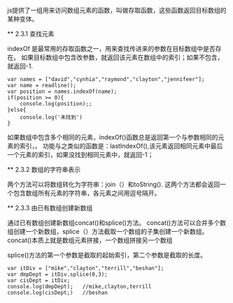 js提供了一组用来访问数组元素的函数，叫做存取函数，这些函数返回目标数组的某种变体。

** 2.3.1 查找元素

indexOf 是最常用的存取函数之一，用来查找传进来的参数在目标数组中是否存在。
如果目标数组中包含改参数，就返回该元素在数组中的索引；如果不包含，就返回-1.
```
var names = ["david","cynhia","raymond","clayton","jennifeer"];
var name = readline();
var position = names.indexOf(name);
if(position >= 0){
    console.log(position);;
}else{
    console.log('未找到')
}
```
如果数组中包含多个相同的元素，indexOf()函数总是返回第一个与参数相同的元素的索引，。
功能与之类似的函数是：lastIndexOf(),该元素返回相同元素中最后一个元素的索引，如果没找到相同元素中，就返回-1；

** 2.3.2 数组的字符串表示

两个方法可以将数组转化为字符串：join（）和toString().
这两个方法都会返回一个包含数组所有元素的字符串，各元素之间用逗号隔开。

** 2.3.3 由已有数组创建新数组

通过已有数组创建新数组concat()和splice()方法。
concat()方法可以合并多个数组创建一个新数组，splice（）方法截取一个数组的子集创建一个新数组。
concat()本质上就是数组元素拼接，一个数组拼接另一个数组

splice()方法的第一个参数是截取的起始索引，第二个参数是截取的长度。
```
var itDiv = ["mike","clayton","terrill","beshan"];
var dmpDept = itDiv.splice(0,3);
var cisDept = itDiv;
console.log(dmpDept);   //mike,clayton,terrill
console.log(cisDept;)   //beshan
```
